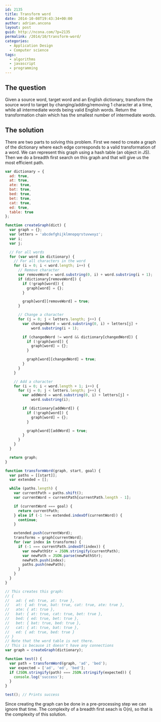 ```yaml
---
id: 2135
title: Transform word
date: 2014-10-08T19:43:34+00:00
author: adrian.ancona
layout: post
guid: http://ncona.com/?p=2135
permalink: /2014/10/transform-word/
categories:
  - Application Design
  - Computer science
tags:
  - algorithms
  - javascript
  - programming
---
```

## The question

Given a source word, target word and an English dictionary, transform the source word to target by changing/adding/removing 1 character at a time, while all intermediate words being valid English words. Return the transformation chain which has the smallest number of intermediate words.

## The solution

There are two parts to solving this problem. First we need to create a graph of the dictionary where each edge corresponds to a valid transformation of a word. We can represent this graph using a hash table (an object in JS). Then we do a breadth first search on this graph and that will give us the most efficient path.

<!--more-->

```js
var dictionary = {
  ad: true,
  at: true,
  ate: true,
  bat: true,
  bed: true,
  bet: true,
  cat: true,
  ed: true,
  table: true
};

function createGraph(dict) {
  var graph = {};
  var letters = 'abcdefghijklmnopqrstuvwxyz';
  var i;
  var j;

  // For all words
  for (var word in dictionary) {
    // For all characters in the word
    for (i = 0; i < word.length; i++) {
      // Remove character
      var removeWord = word.substring(0, i) + word.substring(i + 1);
      if (dictionary[removeWord]) {
        if (!graph[word]) {
          graph[word] = {};
        }

        graph[word][removeWord] = true;
      }

      // Change a character
      for (j = 0; j < letters.length; j++) {
        var changedWord = word.substring(0, i) + letters[j] +
            word.substring(i + 1);

        if (changedWord != word && dictionary[changedWord]) {
          if (!graph[word]) {
            graph[word] = {};
          }

          graph[word][changedWord] = true;
        }
      }
    }

    // Add a character
    for (i = 0; i < word.length + 1; i++) {
      for (j = 0; j < letters.length; j++) {
        var addWord = word.substring(0, i) + letters[j] +
            word.substring(i);

        if (dictionary[addWord]) {
          if (!graph[word]) {
            graph[word] = {};
          }

          graph[word][addWord] = true;
        }
      }
    }
  }

  return graph;
}

function transformWord(graph, start, goal) {
  var paths = [[start]];
  var extended = [];

  while (paths.length) {
    var currentPath = paths.shift();
    var currentWord = currentPath[currentPath.length - 1];

    if (currentWord === goal) {
      return currentPath;
    } else if (-1 !== extended.indexOf(currentWord)) {
      continue;
    }

    extended.push(currentWord);
    transforms = graph[currentWord];
    for (var index in transforms) {
      if (-1 === currentPath.indexOf(index)) {
        var newPathStr = JSON.stringify(currentPath);
        var newPath = JSON.parse(newPathStr);
        newPath.push(index);
        paths.push(newPath);
      }
    }
  }
}

// This creates this graph:
// {
//   ad: { ed: true, at: true },
//   at: { ad: true, bat: true, cat: true, ate: true },
//   ate: { at: true },
//   bat: { at: true, cat: true, bet: true },
//   bed: { ed: true, bet: true },
//   bet: { bat: true, bed: true },
//   cat: { at: true, bat: true },
//   ed: { ad: true, bed: true }
// }
// Note that the word table is not there.
// This is because it doesn't have any connections
var graph = createGraph(dictionary);

function test() {
  var path = transformWord(graph, 'ad', 'bed');
  var expected = ['ad', 'ed', 'bed'];
  if (JSON.stringify(path) === JSON.stringify(expected)) {
    console.log('success');
  }
}

test(); // Prints success
```

Since creating the graph can be done in a pre-processing step we can ignore that time. The complexity of a breadth first seach is O(n), so that is the complexity of this solution.

